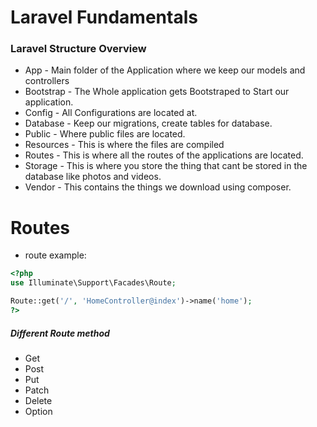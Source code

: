 # Laravel Fundamentals
### Laravel Structure Overview
- App - Main folder of the Application where we keep our models and controllers
- Bootstrap - The Whole application gets Bootstraped to Start our application.
- Config - All Configurations are located at.
- Database - Keep our migrations, create tables for database.
- Public - Where public files are located.
- Resources - This is where the files are compiled
- Routes - This is where all the routes of the applications are located.
- Storage - This is where you store the thing that cant be stored in the database like photos and videos.
- Vendor - This contains the things we download using composer.

# Routes

- route example:
```php
<?php
use Illuminate\Support\Facades\Route;

Route::get('/', 'HomeController@index')->name('home');
?>
```

##### Different Route method
- Get
- Post
- Put
- Patch
- Delete
- Option
